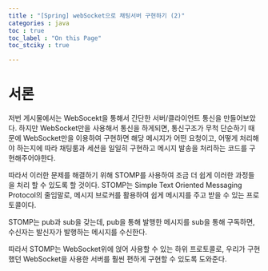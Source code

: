 ```yaml
---
title : "[Spring] webSocket으로 채팅서버 구현하기 (2)"
categories : java
toc : true
toc_label : "On this Page"
toc_stciky : true

---
```

# 서론
저번 게시물에서는 WebSocekt을 통해서 간단한 서버/클라이언트 통신을 만들어보았다. 하지만 WebSocket만을 사용해서 통신을 하게되면, 통신구조가 무척 단순하기 때문에 WebSocket만을 이용하여 구현하면 해당 메시지가 어떤 요청이고, 어떻게 처리해야 하는지에 따라 채팅룸과 세션을 일일히 구현하고 메시지 발송을 처리하는 코드를 구현해주어야한다.

따라서 이러한 문제를 해결하기 위해 STOMP를 사용하여 조금 더 쉽게 이러한 과정들을 처리 할 수 있도록 할 것이다. STOMP는 Simple Text Oriented Messaging Protocol의 줄임말로, 메시지 브로커를 활용하여 쉽게 메시지를 주고 받을 수 있는 프로토콜이다. 

STOMP는 pub과 sub을 갖는데, pub을 통해 발행한 메시지를 sub을 통해 구독하면, 수신자는 발신자가 발행하는 메시지를 수신한다.

따라서 STOMP는 WebSocket위에 얹어 사용할 수 있는 하위 프로토콜로, 우리가 구현했던 WebSocket을 사용한 서버를 훨씬 편하게 구현할 수 있도록 도와준다.



